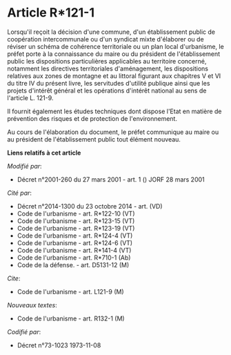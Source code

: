 # Article R*121-1

Lorsqu'il reçoit la décision d'une commune, d'un établissement public de coopération intercommunale ou d'un syndicat mixte
d'élaborer ou de réviser un schéma de cohérence territoriale ou un plan local d'urbanisme, le préfet porte à la connaissance
du maire ou du président de l'établissement public les dispositions particulières applicables au territoire concerné,
notamment les directives territoriales d'aménagement, les dispositions relatives aux zones de montagne et au littoral
figurant aux chapitres V et VI du titre IV du présent livre, les servitudes d'utilité publique ainsi que les projets
d'intérêt général et les opérations d'intérêt national au sens de l'article L. 121-9.

Il fournit également les études techniques dont dispose l'Etat en matière de prévention des risques et de protection de
l'environnement.

Au cours de l'élaboration du document, le préfet communique au maire ou au président de l'établissement public tout élément
nouveau.

**Liens relatifs à cet article**

_Modifié par_:

  - Décret n°2001-260 du 27 mars 2001 - art. 1 () JORF 28 mars 2001

_Cité par_:

  - Décret n°2014-1300 du 23 octobre 2014 - art. (VD)
  - Code de l'urbanisme - art. R*122-10 (VT)
  - Code de l'urbanisme - art. R*123-15 (VT)
  - Code de l'urbanisme - art. R*123-19 (VT)
  - Code de l'urbanisme - art. R*124-4 (VT)
  - Code de l'urbanisme - art. R*124-6 (VT)
  - Code de l'urbanisme - art. R*141-4 (VT)
  - Code de l'urbanisme - art. R*710-1 (Ab)
  - Code de la défense. - art. D5131-12 (M)

_Cite_:

  - Code de l'urbanisme - art. L121-9 (M)

_Nouveaux textes_:

  - Code de l'urbanisme - art. R132-1 (M)

_Codifié par_:

  - Décret n°73-1023 1973-11-08
